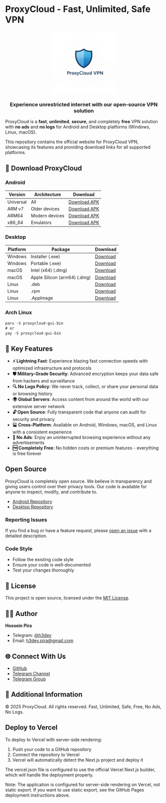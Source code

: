 # ProxyCloud - Fast, Unlimited, Safe VPN

<p align="center">
  <img src="public/images/logo.jpg" alt="ProxyCloud Logo" width="200">
</p>

<h3 align="center">Experience unrestricted internet with our open-source VPN solution</h3>

ProxyCloud is a **fast**, **unlimited**, **secure**, and completely **free** VPN solution with **no ads** and **no logs** for Android and Desktop platforms (Windows, Linux, macOS).

This repository contains the official website for ProxyCloud VPN, showcasing its features and providing download links for all supported platforms.

## 📲 Download ProxyCloud

### Android
| Version | Architecture | Download |
|---------|--------------|----------|
| Universal | All | [Download APK](https://github.com/code3-dev/ProxyCloud/releases/latest/download/proxycloud-universal.apk) |
| ARM v7 | Older devices | [Download APK](https://github.com/code3-dev/ProxyCloud/releases/latest/download/proxycloud-armeabi-v7a.apk) |
| ARM64 | Modern devices | [Download APK](https://github.com/code3-dev/ProxyCloud/releases/latest/download/proxycloud-arm64-v8a.apk) |
| x86_64 | Emulators | [Download APK](https://github.com/code3-dev/ProxyCloud/releases/latest/download/proxycloud-x86_64.apk) |

### Desktop
| Platform | Package | Download |
|----------|---------|----------|
| Windows | Installer (.exe) | [Download](https://github.com/code3-dev/ProxyCloud-GUI/releases/latest/download/proxycloud-gui-win-x64.exe) |
| Windows | Portable (.exe) | [Download](https://github.com/code3-dev/ProxyCloud-GUI/releases/latest/download/proxycloud-gui-win-portable.exe) |
| macOS | Intel (x64) (.dmg) | [Download](https://github.com/code3-dev/ProxyCloud-GUI/releases/latest/download/proxycloud-gui-mac-x64.dmg) |
| macOS | Apple Silicon (arm64) (.dmg) | [Download](https://github.com/code3-dev/ProxyCloud-GUI/releases/latest/download/proxycloud-gui-mac-arm64.dmg) |
| Linux | .deb | [Download](https://github.com/code3-dev/ProxyCloud-GUI/releases/latest/download/proxycloud-gui-linux-amd64.deb) |
| Linux | .rpm | [Download](https://github.com/code3-dev/ProxyCloud-GUI/releases/latest/download/proxycloud-gui-linux-x86_64.rpm) |
| Linux | .AppImage | [Download](https://github.com/code3-dev/ProxyCloud-GUI/releases/latest/download/proxycloud-gui-linux-x86_64.AppImage) |

### Arch Linux
```
paru -S proxycloud-gui-bin
# or
yay -S proxycloud-gui-bin
```

## 🌟 Key Features

- **⚡ Lightning Fast**: Experience blazing fast connection speeds with optimized infrastructure and protocols
- **🛡️ Military-Grade Security**: Advanced encryption keeps your data safe from hackers and surveillance
- **🔍 No Logs Policy**: We never track, collect, or share your personal data or browsing history
- **🌍 Global Servers**: Access content from around the world with our extensive server network
- **🔓 Open Source**: Fully transparent code that anyone can audit for security and privacy
- **💻 Cross-Platform**: Available on Android, Windows, macOS, and Linux with a consistent experience
- **🚫 No Ads**: Enjoy an uninterrupted browsing experience without any advertisements
- **🆓 Completely Free**: No hidden costs or premium features - everything is free forever

## Open Source

ProxyCloud is completely open source. We believe in transparency and giving users control over their privacy tools. Our code is available for anyone to inspect, modify, and contribute to.

- [Android Repository](https://github.com/code3-dev/ProxyCloud)
- [Desktop Repository](https://github.com/code3-dev/ProxyCloud-GUI)

### Reporting Issues
If you find a bug or have a feature request, please [open an issue](https://github.com/code3-dev/ProxyCloud/issues) with a detailed description.

### Code Style
- Follow the existing code style
- Ensure your code is well-documented
- Test your changes thoroughly

## 📜 License

This project is open source, licensed under the [MIT License](LICENSE).

## 👨‍💻 Author

**Hossein Pira**

- Telegram: [@h3dev](https://t.me/h3dev)
- Email: h3dev.pira@gmail.com

## 🌐 Connect With Us

- [GitHub](https://github.com/code3-dev/ProxyCloud)
- [Telegram Channel](https://t.me/irdevs_dns)
- [Telegram Group](https://t.me/+G2_GaHbh1sM4ZGY0)

## 📄 Additional Information

© 2025 ProxyCloud. All rights reserved. Fast, Unlimited, Safe, Free, No Ads, No Logs.

## Deploy to Vercel

To deploy to Vercel with server-side rendering:

1. Push your code to a GitHub repository
2. Connect the repository to Vercel
3. Vercel will automatically detect the Next.js project and deploy it

The vercel.json file is configured to use the official Vercel Next.js builder, which will handle the deployment properly.

Note: The application is configured for server-side rendering on Vercel, not static export. If you want to use static export, see the GitHub Pages deployment instructions above.
